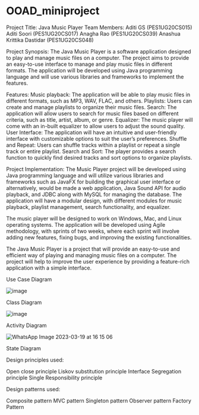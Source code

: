 # OOAD_miniproject
Project Title: Java Music Player
Team Members:
Aditi GS (PES1UG20CS015) 
Aditi Soori (PES1UG20CS017) 
Anagha Rao (PES1UG20CS039) 
Anashua Krittika Dastidar (PES1UG20CS048) 


Project Synopsis:
The Java Music Player is a software application designed to play and manage music files on a computer. The project aims to provide an easy-to-use interface to manage and play music files in different formats. The application will be developed using Java programming language and will use various libraries and frameworks to implement the features.

Features:
Music playback: The application will be able to play music files in different formats, such as MP3, WAV, FLAC, and others.
Playlists: Users can create and manage playlists to organize their music files.
Search: The application will allow users to search for music files based on different criteria, such as title, artist, album, or genre.
Equalizer: The music player will come with an in-built equalizer to allow users to adjust the sound quality.
User Interface: The application will have an intuitive and user-friendly interface with customizable options to suit the user’s preferences.
Shuffle and Repeat: Users can shuffle tracks within a playlist or repeat a single track or entire playlist.
Search and Sort: The player provides a search function to quickly find desired tracks and sort options to organize playlists.


Project Implementation:
The Music Player project will be developed using Java programming language and will utilize various libraries and frameworks such as JavaFX for building the graphical user interface or alternatively, would be made a web application, Java Sound API for audio playback, and JDBC along with MySQL for managing the database. The application will have a modular design, with different modules for music playback, playlist management, search functionality, and equalizer.

The music player will be designed to work on Windows, Mac, and Linux operating systems. The application will be developed using Agile methodology, with sprints of two weeks, where each sprint will involve adding new features, fixing bugs, and improving the existing functionalities.

The Java Music Player is a project that will provide an easy-to-use and efficient way of playing and managing music files on a computer. The project will help to improve the user experience by providing a feature-rich application with a simple interface.

Use Case Diagram

![image](https://user-images.githubusercontent.com/73054615/235372327-e01ffe44-03c6-4adb-9977-f3309ce789ef.png)

Class Diagram

![image](https://user-images.githubusercontent.com/73054615/235372367-8688719a-ee12-41a5-9a71-1d1b86c5fe7b.png)

Activity Diagram

![WhatsApp Image 2023-03-19 at 16 15 06](https://user-images.githubusercontent.com/73054615/235372557-0c1d4656-9533-4779-ab17-39436f0c88c8.jpg)

State Diagram


Design principles used:

Open close principle 
Liskov substitution principle
Interface Segregation principle 
Single Responsibility principle

Design patterns used:

Composite pattern
MVC pattern 
Singleton pattern 
Observer pattern 
Factory Pattern





